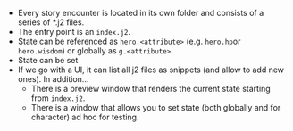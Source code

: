 - Every story encounter is located in its own folder and consists of a series of *.j2 files.
- The entry point is an `index.j2`.
- State can be referenced as `hero.<attribute>` (e.g. `hero.hp`or `hero.wisdom`) or globally as `g.<attribute>`.
- State can be set 
- If we go with a UI, it can list all j2 files as snippets (and allow to add new ones). In addition...
    - There is a preview window that renders the current state starting from `index.j2`.
    - There is a window that allows you to set state (both globally and for character) ad hoc for testing.


